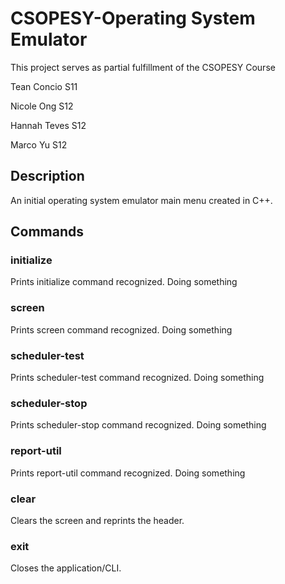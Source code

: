 # CSOPESY-Operating System Emulator

This project serves as partial fulfillment of the CSOPESY Course


Tean Concio S11

Nicole Ong S12

Hannah Teves S12

Marco Yu S12


## Description

An initial operating system emulator main menu created in C++.


## Commands


### initialize

Prints initialize command recognized. Doing something


### screen

Prints screen command recognized. Doing something


### scheduler-test

Prints scheduler-test command recognized. Doing something


### scheduler-stop

Prints scheduler-stop command recognized. Doing something


### report-util

Prints report-util command recognized. Doing something


### clear

Clears the screen and reprints the header.


### exit

Closes the application/CLI.

